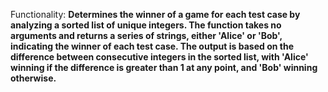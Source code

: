Functionality: **Determines the winner of a game for each test case by analyzing a sorted list of unique integers. The function takes no arguments and returns a series of strings, either 'Alice' or 'Bob', indicating the winner of each test case. The output is based on the difference between consecutive integers in the sorted list, with 'Alice' winning if the difference is greater than 1 at any point, and 'Bob' winning otherwise.**